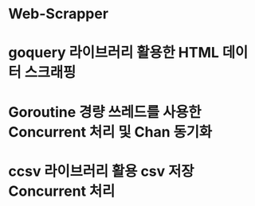 # Web-Scrapper

# goquery 라이브러리 활용한 HTML 데이터 스크래핑 
# Goroutine 경량 쓰레드를 사용한 Concurrent 처리 및 Chan 동기화
# ccsv 라이브러리 활용 csv 저장 Concurrent 처리

